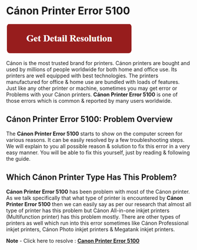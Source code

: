 
# Cánon Printer Error 5100

[![Cánon Printer Error 5100](red.png)](https://computersolve.com/canon-printer-error-5100/)

Cánon is the most trusted brand for printers. Cánon printers are bought and used by millions of people worldwide for both home and office use. Its printers are well equipped with best technologies. The printers manufactured for office & home use are bundled with loads of features. Just like any other printer or machine, sometimes you may get error or Problems with your Cánon printers. **Cánon Printer Error 5100** is one of those errors which is common & reported by many users worldwide.

## Cánon Printer Error 5100: Problem Overview

The **Cánon Printer Error 5100** starts to show on the computer screen for various reasons.  It can be easily resolved by a few troubleshooting steps. We will explain to you all possible reason & solution to fix this error in a very easy manner. You will be able to fix this yourself, just by reading & following the guide.

##  Which Cánon Printer Type Has This Problem?

**Cánon Printer Error 5100** has been problem with most of the Cánon printer. As we talk specifically that what type of printer is encountered by **Cánon Printer Error 5100** then we can easily say as per our research that almost all type of printer has this problem but Cánon All-in-one inkjet printers (Multifunction printer) has this problem mostly.
There are other types of printers as well which run into this error sometimes like Cánon Professional inkjet printers, Cánon Photo inkjet printers & Megatank inkjet printers.


**Note** - Click here to resolve : **[Canon Printer Error 5100](https://computersolve.com/canon-printer-error-5100/)**
